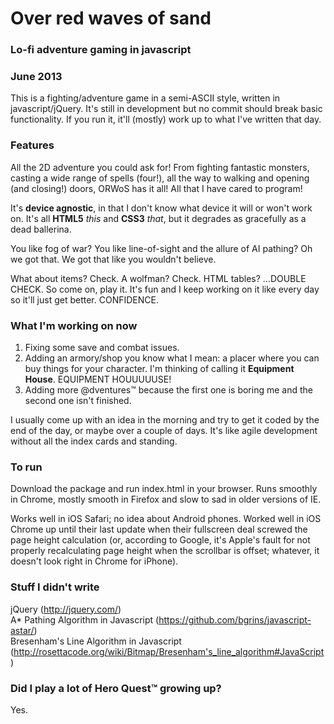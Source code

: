 <h1>Over red waves of sand</h1>

<h3>Lo-fi adventure gaming in javascript</h3>

<h3>June 2013</h3>
<p>This is a fighting/adventure game in a semi-ASCII style, written in javascript/jQuery. It's
still in development but no commit should break basic functionality. If you run it, it'll (mostly) work
up to what I've written that day.</p>

<h3>Features</h3>
<p>All the 2D adventure you could ask for! From fighting fantastic monsters, casting a wide range
of spells (four!), all the way to walking and opening (and closing!) doors, ORWoS has it all! All
that I have cared to program!</p>

<p>It's <b>device agnostic</b>, in that I don't know what device it will or won't work on. It's all
<b>HTML5</b> <i>this</i> and <b>CSS3</b> <i>that</i>, but it degrades as gracefully as a dead ballerina.</p>

<p>You like fog of war? You like line-of-sight and the allure of AI pathing? Oh we got that. We
got that like you wouldn't believe.</p>

<p>What about items? Check. A wolfman? Check. HTML tables? ...DOUBLE CHECK. So come on, play it. It's
fun and I keep working on it like every day so it'll just get better. CONFIDENCE.</p>

<h3>What I'm working on now</h3>

<ol>
<li>Fixing some save and combat issues.</li>
<li>Adding an armory/shop you know what I mean: a placer where you can buy things for your character. I'm thinking
of calling it <b>Equipment House</b>. EQUIPMENT HOUUUUUSE!</li>
<li>Adding more @dventures&trade; because the first one is boring me and the second one isn't finished.
</ol>

<p>I usually come up with an idea in the morning and
try to get it coded by the end of the day, or maybe over a couple of days. It's like agile development
without all the index cards and standing.</p>

<h3>To run</h3>
<p>Download the package and run index.html in your browser. Runs smoothly in Chrome, mostly smooth
in Firefox and slow to sad in older versions of IE.</p>

<p>Works well in iOS Safari; no idea about Android phones. Worked well in iOS Chrome up until their
last update when their fullscreen deal screwed the page height calculation (or, according to Google,
it's Apple's fault for not properly recalculating page height when the scrollbar is offset; whatever,
it doesn't look right in Chrome for iPhone).

<h3>Stuff I didn't write</h3>

<p>jQuery (<a href="http://jquery.com/">http://jquery.com/</a>)<br>
A* Pathing Algorithm in Javascript (<a href="https://github.com/bgrins/javascript-astar/">https://github.com/bgrins/javascript-astar/</a>)<br>
Bresenham's Line Algorithm in Javascript (<a href="http://rosettacode.org/wiki/Bitmap/Bresenham's_line_algorithm#JavaScript">http://rosettacode.org/wiki/Bitmap/Bresenham's_line_algorithm#JavaScript</a>)</p>

<h3>Did I play a lot of Hero Quest™ growing up?</h3>

<p>Yes.</p>
